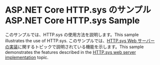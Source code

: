# <a name="aspnet-core-httpsys-sample"></a><span data-ttu-id="44cd6-101">ASP.NET Core HTTP.sys のサンプル</span><span class="sxs-lookup"><span data-stu-id="44cd6-101">ASP.NET Core HTTP.sys Sample</span></span>

<span data-ttu-id="44cd6-102">このサンプルでは、HTTP.sys の使用方法を説明します。</span><span class="sxs-lookup"><span data-stu-id="44cd6-102">This sample illustrates the use of HTTP.sys.</span></span> <span data-ttu-id="44cd6-103">このサンプルでは、[HTTP.sys Web サーバーの実装](https://docs.microsoft.com/aspnet/core/fundamentals/servers/httpsys)に関するトピックで説明されている機能を示します。</span><span class="sxs-lookup"><span data-stu-id="44cd6-103">This sample demonstrates the features described in the [HTTP.sys web server implementation](https://docs.microsoft.com/aspnet/core/fundamentals/servers/httpsys) topic.</span></span>
